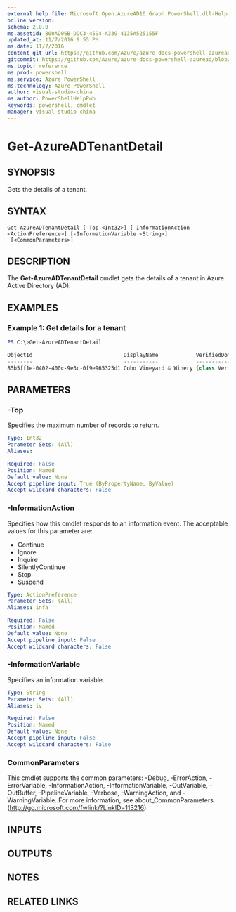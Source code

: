```yaml
---
external help file: Microsoft.Open.AzureAD16.Graph.PowerShell.dll-Help.xml
online version: 
schema: 2.0.0
ms.assetid: 800AD06B-DDC3-4594-A339-4135A525155F
updated_at: 11/7/2016 9:55 PM
ms.date: 11/7/2016
content_git_url: https://github.com/Azure/azure-docs-powershell-azuread/blob/master/Azure%20AD%20Cmdlets/AzureAD/v2/Get-AzureADTenantDetail.md
gitcommit: https://github.com/Azure/azure-docs-powershell-azuread/blob/034e157547afaa5408301bcb5c9207daa6361386/Azure%20AD%20Cmdlets/AzureAD/v2/Get-AzureADTenantDetail.md
ms.topic: reference
ms.prod: powershell
ms.service: Azure PowerShell
ms.technology: Azure PowerShell
author: visual-studio-china
ms.author: PowerShellHelpPub
keywords: powershell, cmdlet
manager: visual-studio-china
---
```


# Get-AzureADTenantDetail

## SYNOPSIS
Gets the details of a tenant.

## SYNTAX

```
Get-AzureADTenantDetail [-Top <Int32>] [-InformationAction <ActionPreference>] [-InformationVariable <String>]
 [<CommonParameters>]
```

## DESCRIPTION
The **Get-AzureADTenantDetail** cmdlet gets the details of a tenant in Azure Active Directory (AD).
## EXAMPLES

### Example 1: Get details for a tenant
```PowerShell
PS C:\>Get-AzureADTenantDetail

ObjectId                             DisplayName            VerifiedDomains
--------                             -----------            ---------------
85b5ff1e-0402-400c-9e3c-0f9e965325d1 Coho Vineyard & Winery {class VerifiedDomain {...
```

## PARAMETERS

### -Top
Specifies the maximum number of records to return.

```yaml
Type: Int32
Parameter Sets: (All)
Aliases: 

Required: False
Position: Named
Default value: None
Accept pipeline input: True (ByPropertyName, ByValue)
Accept wildcard characters: False
```

### -InformationAction
Specifies how this cmdlet responds to an information event. The acceptable values for this parameter are:

- Continue
- Ignore
- Inquire
- SilentlyContinue
- Stop
- Suspend

```yaml
Type: ActionPreference
Parameter Sets: (All)
Aliases: infa

Required: False
Position: Named
Default value: None
Accept pipeline input: False
Accept wildcard characters: False
```

### -InformationVariable
Specifies an information variable.

```yaml
Type: String
Parameter Sets: (All)
Aliases: iv

Required: False
Position: Named
Default value: None
Accept pipeline input: False
Accept wildcard characters: False
```

### CommonParameters
This cmdlet supports the common parameters: -Debug, -ErrorAction, -ErrorVariable, -InformationAction, -InformationVariable, -OutVariable, -OutBuffer, -PipelineVariable, -Verbose, -WarningAction, and -WarningVariable. For more information, see about_CommonParameters (http://go.microsoft.com/fwlink/?LinkID=113216).

## INPUTS

## OUTPUTS

## NOTES

## RELATED LINKS


